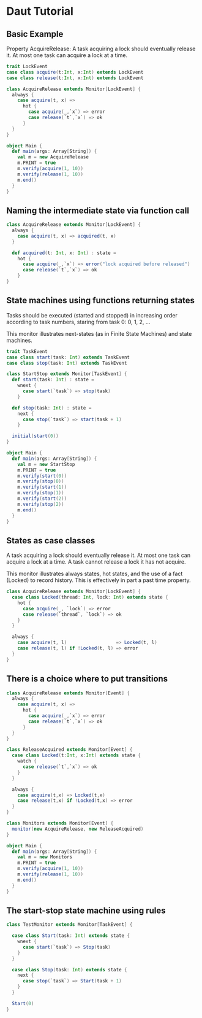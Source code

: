 # Daut Tutorial

## Basic Example


Property AcquireRelease: A task acquiring a lock should eventually release it. At most one task
can acquire a lock at a time.

```scala
trait LockEvent
case class acquire(t:Int, x:Int) extends LockEvent
case class release(t:Int, x:Int) extends LockEvent
```

```scala
class AcquireRelease extends Monitor[LockEvent] {
  always {
    case acquire(t, x) =>
      hot {
        case acquire(_,`x`) => error
        case release(`t`,`x`) => ok
      }
  }
}
```

```scala
object Main {
  def main(args: Array[String]) {
    val m = new AcquireRelease
    m.PRINT = true
    m.verify(acquire(1, 10))
    m.verify(release(1, 10))
    m.end()
  }
}
```

## Naming the intermediate state via function call

```scala
class AcquireRelease extends Monitor[LockEvent] {
  always {
    case acquire(t, x) => acquired(t, x)
  }

  def acquired(t: Int, x: Int) : state =
    hot {
      case acquire(_,`x`) => error("lock acquired before released")
      case release(`t`,`x`) => ok
    }
}
```

## State machines using functions returning states

Tasks should be executed (started and stopped) in increasing order according
to task numbers, staring from task 0: 0, 1, 2, ...

This monitor illustrates next-states (as in Finite State Machines) and
state machines.

```scala
trait TaskEvent
case class start(task: Int) extends TaskEvent
case class stop(task: Int) extends TaskEvent
```

```scala
class StartStop extends Monitor[TaskEvent] {
  def start(task: Int) : state =
    wnext {
      case start(`task`) => stop(task)
    }

  def stop(task: Int) : state =
    next {
      case stop(`task`) => start(task + 1)
    }

  initial(start(0))
}
```

```scala
object Main {
  def main(args: Array[String]) {
    val m = new StartStop
    m.PRINT = true
    m.verify(start(0))
    m.verify(stop(0))
    m.verify(start(1))
    m.verify(stop(1))
    m.verify(start(2))
    m.verify(stop(2))
    m.end()
  }
}
```

## States as case classes

A task acquiring a lock should eventually release it. At most one task
can acquire a lock at a time. A task cannot release a lock it has not acquire.

This monitor illustrates always states, hot states, and the use of a
fact (Locked) to record history. This is effectively in part a past time property.

```scala
class AcquireRelease extends Monitor[LockEvent] {
  case class Locked(thread: Int, lock: Int) extends state {
    hot {
      case acquire(_, `lock`) => error
      case release(`thread`, `lock`) => ok
    }
  }

  always {
    case acquire(t, l)                  => Locked(t, l)
    case release(t, l) if !Locked(t, l) => error
  }
}
```

## There is a choice where to put transitions

```scala
class AcquireRelease extends Monitor[Event] {
  always {
    case acquire(t, x) =>
      hot {
        case acquire(_,`x`) => error
        case release(`t`,`x`) => ok
      }
  }
}

class ReleaseAcquired extends Monitor[Event] {
  case class Locked(t:Int, x:Int) extends state {
    watch {
      case release(`t`,`x`) => ok
    }
  }

  always {
    case acquire(t,x) => Locked(t,x)
    case release(t,x) if !Locked(t,x) => error
  }
}

class Monitors extends Monitor[Event] {
  monitor(new AcquireRelease, new ReleaseAcquired)
}

object Main {
  def main(args: Array[String]) {
    val m = new Monitors
    m.PRINT = true
    m.verify(acquire(1, 10))
    m.verify(release(1, 10))
    m.end()
  }
}
```

## The start-stop state machine using rules

```scala
class TestMonitor extends Monitor[TaskEvent] {

  case class Start(task: Int) extends state {
    wnext {
      case start(`task`) => Stop(task)
    }
  }

  case class Stop(task: Int) extends state {
    next {
      case stop(`task`) => Start(task + 1)
    }
  }

  Start(0)
}
```